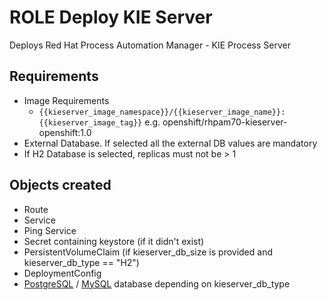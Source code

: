 # ROLE Deploy KIE Server

Deploys Red Hat Process Automation Manager - KIE Process Server

## Requirements

* Image Requirements
  * `{{kieserver_image_namespace}}/{{kieserver_image_name}}:{{kieserver_image_tag}}` e.g. openshift/rhpam70-kieserver-openshift:1.0
* External Database. If selected all the external DB values are mandatory
* If H2 Database is selected, replicas must not be > 1

## Objects created

* Route
* Service
* Ping Service
* Secret containing keystore (if it didn't exist)
* PersistentVolumeClaim (if kieserver_db_size is provided and kieserver_db_type == "H2")
* DeploymentConfig
* [PostgreSQL](../deploy-postgresql/README.md) / [MySQL](../deploy-mysql/README.md) database depending on kieserver_db_type
